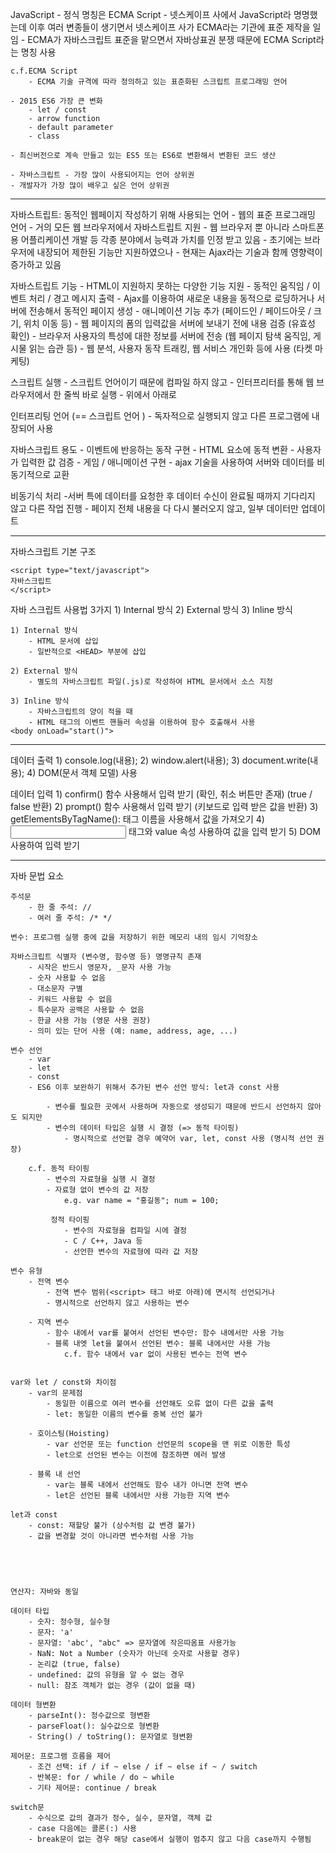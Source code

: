 JavaScript
	- 정식 명칭은 ECMA Script
	- 넷스케이프 사에서 JavaScript라 명명했는데 
	  이후 여러 변종들이 생기면서 넷스케이프 사가 ECMA라는 기관에 표준 제작을 일임
	- ECMA가 자바스크립트 표준을 맡으면서 자바상표권 분쟁 때문에 ECMA Script라는 명칭 사용
	

	c.f.ECMA Script
		- ECMA 기술 규격에 따라 정의하고 있는 표준화된 스크립트 프로그래밍 언어
		
	- 2015 ES6 가장 큰 변화
		- let / const
		- arrow function
		- default parameter
		- class
		
	- 최신버전으로 계속 만들고 있는 ES5 또는 ES6로 변환해서 변환된 코드 생산
	
	- 자바스크립트 - 가장 많이 사용되어지는 언어 상위권
	- 개발자가 가장 많이 배우고 싶은 언어 상위권

---------------------------------------------------------------------------------------------

자바스트립트: 동적인 웹페이지 작성하기 위해 사용되는 언어
	- 웹의 표준 프로그래밍 언어
	- 거의 모든 웹 브라우저에서 자바스트립트 지원
	- 웹 브라우저 뿐 아니라 스마트폰용 어플리케이션 개발 등 각종 분야에서 능력과 가치를 인정 받고 있음
	- 초기에는 브라우저에 내장되어 제한된 기능만 지원하였으나
	- 현재는 Ajax라는 기술과 함께 영향력이 증가하고 있음
	
자바스트립트 기능
	- HTML이 지원하지 못하는 다양한 기능 지원
		- 동적인 움직임 / 이벤트 처리 / 경고 메시지 출력
		- Ajax를 이용하여 새로운 내용을 동적으로 로딩하거나 서버에 전송해서 동적인 페이지 생성
		- 애니메이션 기능 추가 (페이드인 / 페이드아웃 / 크기, 위치 이동 등)
		- 웹 페이지의 폼의 입력값을 서버에 보내기 전에 내용 검증 (유효성 확인)
		- 브라우저 사용자의 특성에 대한 정보를 서버에 전송 (웹 페이지 탐색 움직임, 게시물 읽는 습관 등)
		- 웹 분석, 사용자 동작 트래킹, 웹 서비스 개인화 등에 사용 (타켓 마케팅)
		
스크립트 실행
	- 스크립트 언어이기 때문에 컴파일 하지 않고
	- 인터프리터를 통해 웹 브라우저에서 한 줄씩 바로 실행
	- 위에서 아래로
	
인터프리팅 언어 (== 스크립트 언어 )
	- 독자적으로 실행되지 않고 다른 프로그램에 내장되어 사용
	
자바스크립트 용도
	- 이벤트에 반응하는 동작 구현
	- HTML 요소에 동적 변환
	- 사용자가 입력한 값 검증
	- 게임 / 애니메이션 구현
	- ajax 기술을 사용하여 서버와 데이터를 비동기적으로 교환
	
비동기식 처리
	-서버 특에 데이터를 요청한 후 데이터 수신이 완료될 때까지 기다리지 않고 다른 작업 진행
	- 페이지 전체 내용을 다 다시 불러오지 않고, 일부 데이터만 업데이트
	
--------------------------------------------------------------------------------------------------
자바스크립트 기본 구조
	
	<script type="text/javascript">
	자바스크립트
	</script>

자바 스크립트 사용법 3가지
	1) Internal 방식
	2) External 방식
	3) Inline 방식
	
	1) Internal 방식
		- HTML 문서에 삽입
		- 일반적으로 <HEAD> 부분에 삽입
		
	2) External 방식
		- 별도의 자바스크립트 파일(.js)로 작성하여 HTML 문서에서 소스 지정
		
	3) Inline 방식
		- 자바스크립트의 양이 적을 때
		- HTML 태그의 이벤트 핸들러 속성을 이용하여 함수 호출해서 사용
	<body onLoad="start()">

------------------------------------------------------------------------------

데이터 출력
	1) console.log(내용);
	2) window.alert(내용);
	3) document.write(내용);
	4) DOM(문서 객체 모델) 사용
	
	
데이터 입력
	1) confirm() 함수 사용해서 입력 받기 (확인, 취소 버튼만 존재) (true / false 반환)
	2) prompt() 함수 사용해서 입력 받기 (키보드로 입력 받은 값을 반환)
	3) getElementsByTagName(): 태그 이름을 사용해서 값을 가져오기
	4) <input> 태그와 value 속성 사용하여 값을 입력 받기
	5) DOM 사용하여 입력 받기
	
	
------------------------------------------------------------------------------------
자바 문법 요소

	주석문
		- 한 줄 주석: //
		- 여러 줄 주석: /* */
		
	변수: 프로그램 실행 중에 값을 저장하기 위한 메모리 내의 임시 기억장소
	
	자바스크립트 식별자 (변수명, 함수명 등) 명명규칙 존재
		- 시작은 반드시 영문자, _문자 사용 가능
		- 숫자 사용할 수 없음
		- 대소문자 구별 
		- 키워드 사용할 수 없음
		- 특수문자 공백은 사용할 수 없음
		- 한글 사용 가능 (영문 사용 권장)
		- 의미 있는 단어 사용 (예: name, address, age, ...)
	
	변수 선언 
		- var
		- let
		- const
		- ES6 이후 보완하기 위해서 추가된 변수 선언 방식: let과 const 사용
		
			- 변수를 필요한 곳에서 사용하며 자동으로 생성되기 때문에 반드시 선언하지 않아도 되지만
			- 변수의 데이터 타입은 실행 시 결정 (=> 동적 타이핑)
				- 명시적으로 선언할 경우 예약어 var, let, const 사용 (명시적 선언 권장)
				
		c.f. 동적 타이핑 
			- 변수의 자료형을 실행 시 결정
			- 자료형 없이 변수의 값 저장
				e.g. var name = "홍길동"; num = 100;
				
			 정적 타이핑
			 	- 변수의 자료형을 컴파일 시에 결정
			 	- C / C++, Java 등
			 	- 선언한 변수의 자료형에 따라 값 저장
	
	변수 유형
		- 전역 변수
			- 전역 변수 범위(<script> 태그 바로 아래)에 면시적 선언되거나 
			- 명시적으로 선언하지 않고 사용하는 변수
		
		- 지역 변수
			- 함수 내에서 var를 붙여서 선언된 변수만: 함수 내에서만 사용 가능
			- 블록 내엣 let을 붙여서 선언된 변수: 블록 내에서만 사용 가능
				c.f. 함수 내에서 var 없이 사용된 변수는 전역 변수


	var와 let / const와 차이점
		- var의 문제점
			- 동일한 이름으로 여러 변수를 선언해도 오류 없이 다른 값을 출력
			- let: 동일한 이름의 변수를 중복 선언 불가
		
		- 호이스팅(Hoisting)
			- var 선언문 또는 function 선언문의 scope을 맨 위로 이동한 특성
			- let으로 선언된 변수는 이전에 참조하면 에러 발생
	
		- 블록 내 선언
			- var는 블록 내에서 선언해도 함수 내가 아니면 전역 변수
			- let은 선언된 블록 내에서만 사용 가능한 지역 변수
			
	let과 const
		- const: 재할당 불가 (상수처럼 값 변경 불가)
		- 값을 변경할 것이 아니라면 변수처럼 사용 가능 


​		
------------------------------------------------------------------------------

	연산자: 자바와 동일
	
	데이터 타입
		- 숫자: 정수형, 실수형
		- 문자: 'a'
		- 문자열: 'abc', "abc" => 문자열에 작은따옴표 사용가능
		- NaN: Not a Number (숫자가 아닌데 숫자로 사용할 경우)
		- 논리값 (true, false)
		- undefined: 값의 유형을 알 수 없는 경우
		- null: 참조 객체가 없는 경우 (값이 없을 때)
		
	데이터 형변환
		- parseInt(): 정수값으로 형변환
		- parseFloat(): 실수값으로 형변환
		- String() / toString(): 문자열로 형변환
		
	제어문: 프로그램 흐름을 제어
		- 조건 선택: if / if ~ else / if ~ else if ~ / switch
		- 반복문: for / while / do ~ while
		- 기타 제어문: continue / break 
	
	switch문
		- 수식으로 값의 결과가 정수, 실수, 문자열, 객체 값
		- case 다음에는 콜론(:) 사용
		- break문이 없는 경우 해당 case에서 실행이 멈추지 않고 다음 case까지 수행됨